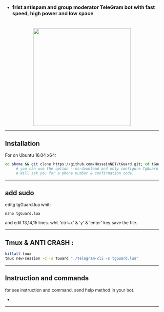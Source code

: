 

- ### frist antispam and group moderator TeleGram bot with fast speed, high power and low space




<h1 align="center"></h1>

<p align="center"> <img class="td" style="vertical-align: middle;" src="https://tgmemberplus.000webhostapp.com/tgguard.jpg" alt="" width="320" height="320" /></p>

***

## Installation
For on Ubuntu 16.04 x64:
```bash
cd $home && git clone https://github.com/HosseinNET/tGuard.git; cd tGuard; chmod +x launch.sh; ./launch.sh
     # you can use the option --no-download and only configure TgGuard
     # Will ask you for a phone number & confirmation code.
```

***

## add sudo
editg tgGuard.lua whit:
```
nano tgGuard.lua
```
and edit 13,14,15 lines.
whit 'ctrl+x' & 'y' & 'enter' key save the file.

***

## Tmux & ANTI CRASH :
```bash
killall tmux
tmux new-session -d -s tGuard "./telegram-cli -s tgGuard.lua"
```

***

## Instruction and commands 

for see instruction and command, send help method in your bot.

-


			
----------


